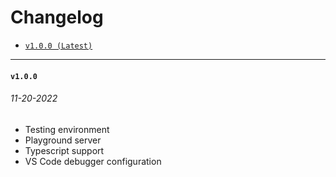 # Changelog

- [`v1.0.0 (Latest)`](#v100)

---
#### `v1.0.0`
###### 11-20-2022
- Testing environment
- Playground server
- Typescript support
- VS Code debugger configuration